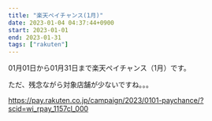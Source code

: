 ```yaml
---
title: "楽天ペイチャンス(1月)"
date: 2023-01-04 04:37:44+0900
start: 2023-01-01
end: 2023-01-31
tags: ["rakuten"]
---
```


01月01日から01月31日まで楽天ペイチャンス（1月）です。

ただ、残念ながら対象店舗が少ないですね。。。

https://pay.rakuten.co.jp/campaign/2023/0101-paychance/?scid=wi_rpay_1157cl_000

